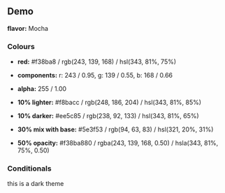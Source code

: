 ## Demo

**flavor:** Mocha

### Colours

- **red:**                #f38ba8 / rgb(243, 139, 168) / hsl(343, 81%, 75%)
- **components:**         r: 243 / 0.95, g: 139 / 0.55, b: 168 / 0.66
- **alpha:**              255 / 1.00
- **10% lighter:**        #f8bacc / rgb(248, 186, 204) / hsl(343, 81%, 85%)
- **10% darker:**         #ee5c85 / rgb(238, 92, 133) / hsl(343, 81%, 65%)

- **30% mix with base:**  #5e3f53 / rgb(94, 63, 83) / hsl(321, 20%, 31%)

- **50% opacity:**        #f38ba880 / rgba(243, 139, 168, 0.50) / hsla(343, 81%, 75%, 0.50)

### Conditionals

this is a dark theme